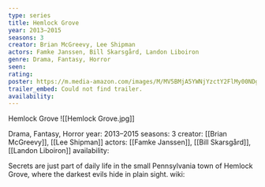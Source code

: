 ```yaml
---
type: series
title: Hemlock Grove
year: 2013–2015
seasons: 3
creator: Brian McGreevy, Lee Shipman
actors: Famke Janssen, Bill Skarsgård, Landon Liboiron
genre: Drama, Fantasy, Horror
seen:
rating: 
poster: https://m.media-amazon.com/images/M/MV5BMjA5YWNjYzctY2FlMy00NDgxLWE3NjgtYTVhMTY5M2YwNzEyXkEyXkFqcGdeQXVyOTQxNzM2MjY@._V1_SX300.jpg
trailer_embed: Could not find trailer.
availability:
---
```

Hemlock Grove
![[Hemlock Grove.jpg]]

Drama, Fantasy, Horror
year: 2013–2015
seasons: 3
creator: [[Brian McGreevy]], [[Lee Shipman]]
actors: [[Famke Janssen]], [[Bill Skarsgård]], [[Landon Liboiron]]
availability:

Secrets are just part of daily life in the small Pennsylvania town of Hemlock Grove, where the darkest evils hide in plain sight.
wiki: 



